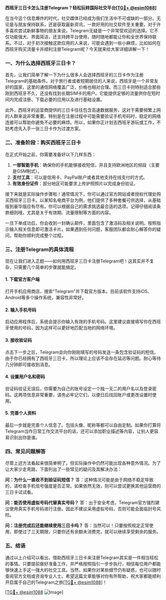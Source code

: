 **西班牙三日卡怎么注册Telegram？轻松玩转国际社交平台[[TG💪+ @esim1088](https://t.me/s/esim1088)]**

在当今这个信息爆炸的时代，社交媒体已经成为我们生活中不可或缺的一部分。无论是与朋友保持联系，还是获取最新资讯，一款好用的社交软件至关重要。对于许多喜欢尝试新鲜事物的朋友来说，Telegram无疑是一个非常受欢迎的选择。它不仅功能强大、界面简洁，还支持跨平台使用，随时随地都能让你和全世界保持联系。不过，对于初次接触这款应用的人来说，可能会遇到一些小麻烦，比如如何在西班牙购买流量卡并顺利注册Telegram呢？今天就来给大家详细讲解一下！

### 一、为什么选择西班牙三日卡？

首先，让我们简单了解一下为什么很多人会选择西班牙的三日卡作为注册Telegram的基础条件。对于旅行者或者短期居住的人来说，西班牙是一个非常友好的国家，这里的通信网络覆盖广泛，价格也相对合理。而三日卡则特别适合那些刚到西班牙不久，还没有找到长期SIM卡的用户。它能提供足够的流量供你在短时间内完成注册、下载必要的应用以及进行基础设置。

此外，西班牙的运营商提供的三日卡往往包含高速数据服务，这对于需要频繁上网的人群来说非常重要。特别是在注册过程中可能需要验证手机号码时，稳定的网络连接可以帮助你避免不必要的麻烦。所以，如果你正计划去西班牙游玩或工作，不妨考虑先入手一张三日卡作为过渡方案。

### 二、准备阶段：购买西班牙三日卡

在正式开始之前，你需要准备好以下几样东西：

1. **一部智能手机**：确保你的手机能够接收短信，并且支持欧洲地区的频段（主要是GSM制式）。
2. **支付工具**：可以是信用卡、PayPal账户或者其他支持在线支付的方式。
3. **有效身份证件**：部分地区可能要求上传护照照片以完成身份验证。

接下来就是实际操作步骤啦！通常情况下，你可以通过官方网站或者授权代理处购买西班牙三日卡。以某知名电商平台为例，他们提供了多种套餐可供选择，从基础版到豪华版应有尽有。你可以根据自己的需求挑选最合适的选项。记得仔细阅读条款细则哦，尤其是关于有效期、流量限制等方面的内容。

一旦下单成功后，你会收到一封确认邮件，里面包含了激活码及相关说明。按照指示输入相关信息即可激活卡片。如果遇到任何问题，客服团队都会耐心解答你的疑问，帮助你顺利完成整个过程。

### 三、注册Telegram的具体流程

现在让我们进入正题——如何用西班牙三日卡注册Telegram吧！这其实并不复杂，只需要几个简单的步骤就能搞定。

#### 1. 下载官方客户端
打开手机应用商店，搜索“Telegram”并下载官方版本。目前该软件支持iOS、Android等多个操作系统，兼容性非常好。

#### 2. 输入手机号码
启动应用程序后，系统会提示你输入有效的手机号码。这里建议直接填写你在西班牙使用的号码，因为这样可以更好地匹配当地的网络环境。

#### 3. 接收验证码
点击下一步之后，Telegram会向你刚刚填写的号码发送一条包含验证码的短信。由于你已经拥有了西班牙三日卡，所以理论上应该不会存在延迟等问题。耐心等待几分钟即可接收到消息。

#### 4. 设置用户名和密码
验证码验证无误后，你需要为自己的账号设定一个独一无二的用户名以及登录密码。这两项信息非常重要，请务必牢记它们，以便日后找回账户或更改设置时使用。

#### 5. 完善个人资料
最后一步就是完善个人信息了。包括头像、昵称等都可以自由定制。如果你打算将Telegram当作日常工作交流平台的话，还可以添加职业描述等内容，让别人更容易识别出你是谁。

### 四、常见问题解答

尽管上述方法看起来很简单明了，但实际操作中仍然可能出现各种意外情况。为了让大家少走弯路，下面列出了一些常见的疑问及其解决办法：

**问：为什么一直收不到验证码短信？**
答：这种情况可能是由于网络不稳定导致的，请检查手机信号强度是否正常。如果依然无效，则可以尝试更换其他运营商的三日卡试试看。

**问：能否使用虚拟号码代替真实号码？**
答：出于安全考虑，Telegram官方强烈建议使用真实手机号码进行注册。因此不建议采用虚拟号码，否则可能会面临封号风险。

**问：注册完成后还能继续使用三日卡吗？**
答：当然可以！只要按照规定正常使用，即使过了三天期限，只要你还有余额未消费完，就可以继续享受剩余的服务。

### 五、结语

通过以上介绍可以看出，借助西班牙三日卡来注册Telegram其实是一件相当轻松的事情。只要提前做好准备工作，并严格按照指引一步步执行，相信每位用户都能够快速上手这一强大的社交工具。当然，如果你对某些细节仍有疑惑，也可以随时查阅官方文档或咨询专业人士。希望这篇文章能够对你有所帮助，祝大家都能顺利开启属于自己的Telegram之旅[[TG💪+ @esim1088](https://t.me/s/esim1088)]！

[[TG💪+ @esim1088](https://t.me/s/esim1088) ![Image](https://i.postimg.cc/4NQfJmqS/Snipaste-2025-05-13-00-14-12.png)]